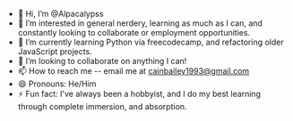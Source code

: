 - 👋 Hi, I’m @Alpacalypss
- 👀 I’m interested in general nerdery, learning as much as I can, and constantly looking to collaborate or employment opportunities.
- 🌱 I’m currently learning Python via freecodecamp, and refactoring older JavaScript projects.
- 💞️ I’m looking to collaborate on anything I can!
- 📫 How to reach me -- email me at cainbailey1993@gmail.com
- 😄 Pronouns: He/Him
- ⚡ Fun fact: I've always been a hobbyist, and I do my best learning through complete immersion, and absorption.

<!---
Alpacalypss/Alpacalypss is a ✨ special ✨ repository because its `README.md` (this file) appears on your GitHub profile.
You can click the Preview link to take a look at your changes.
--->
